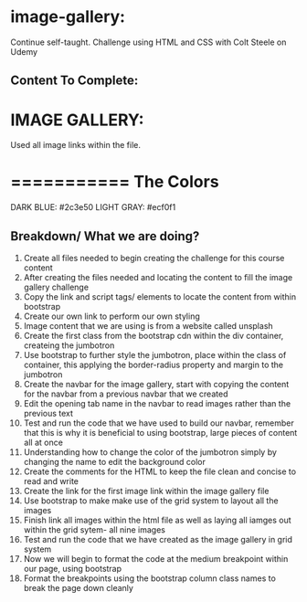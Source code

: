 # image-gallery:
Continue self-taught. Challenge using HTML and CSS with Colt Steele on Udemy


## Content To Complete:

# IMAGE GALLERY:
Used all image links within the file. 


===========
The Colors
===========
DARK BLUE: #2c3e50
LIGHT GRAY: #ecf0f1

## Breakdown/ What we are doing?

1. Create all files needed to begin creating the challenge for this course content
2. After creating the files needed and locating the content to fill the image gallery challenge
3. Copy the link and script tags/ elements to locate the content from within bootstrap
4. Create our own link to perform our own styling
5. Image content that we are using is from a website called unsplash
6. Create the first class from the bootstrap cdn within the div container, createing the jumbotron
7. Use bootstrap to further style the jumbotron, place within the class of container, this applying the border-radius property and margin to the jumbotron
8. Create the navbar for the image gallery, start with copying the content for the navbar from a previous navbar that we created
9. Edit the opening tab name in the navbar to read images rather than the previous text
10. Test and run the code that we have used to build our navbar, remember that this is why it is beneficial to using bootstrap, large pieces of content all at once
11. Understanding how to change the color of the jumbotron simply by changing the name to edit the background color
12. Create the comments for the HTML to keep the file clean and concise to read and write
13. Create the link for the first image link within the image gallery file
14. Use bootstrap to make make use of the grid system to layout all the images
15. Finish link all images within the html file as well as laying all iamges out within the grid sytem- all nine images
16. Test and run the code that we have created as the image gallery in grid system
17. Now we will begin to format the code at the medium breakpoint within our page, using bootstrap
18. Format the breakpoints using the bootstrap column class names to break the page down cleanly

